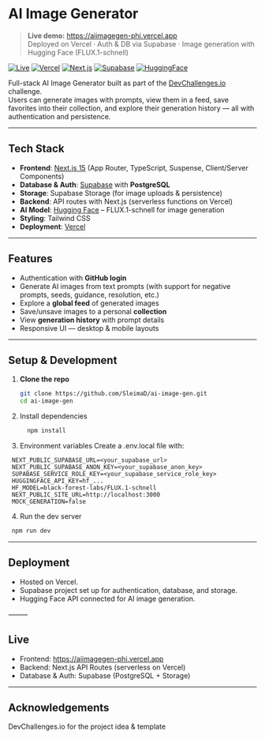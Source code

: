 # AI Image Generator

> **Live demo:** https://aiimagegen-phi.vercel.app  
> Deployed on Vercel · Auth & DB via Supabase · Image generation with Hugging Face (FLUX.1-schnell)

[![Live](https://img.shields.io/badge/demo-online-brightgreen)](https://aiimagegen-phi.vercel.app)
[![Vercel](https://img.shields.io/badge/hosted_on-Vercel-black)](https://vercel.com/)
[![Next.js](https://img.shields.io/badge/Next.js-15-000)](https://nextjs.org/)
[![Supabase](https://img.shields.io/badge/Supabase-Postgres-3ECF8E)](https://supabase.com/)
[![HuggingFace](https://img.shields.io/badge/Hugging%20Face-FLUX.1--schnell-ffcc00)](https://huggingface.co/)

Full-stack AI Image Generator built as part of the [DevChallenges.io](https://devchallenges.io/) challenge.  
Users can generate images with prompts, view them in a feed, save favorites into their collection, and explore their generation history — all with authentication and persistence.

----

## Tech Stack

- **Frontend**: [Next.js 15](https://nextjs.org/) (App Router, TypeScript, Suspense, Client/Server Components)
- **Database & Auth**: [Supabase](https://supabase.com/) with **PostgreSQL**
- **Storage**: Supabase Storage (for image uploads & persistence)
- **Backend**: API routes with Next.js (serverless functions on Vercel)
- **AI Model**: [Hugging Face](https://huggingface.co/) – FLUX.1-schnell for image generation
- **Styling**: Tailwind CSS
- **Deployment**: [Vercel](https://vercel.com/)

----

## Features

-  Authentication with **GitHub login**
-  Generate AI images from text prompts (with support for negative prompts, seeds, guidance, resolution, etc.)
-  Explore a **global feed** of generated images
-  Save/unsave images to a personal **collection**
-  View **generation history** with prompt details
-  Responsive UI — desktop & mobile layouts

----

## Setup & Development

1. **Clone the repo**
   ```bash
   git clone https://github.com/SleimaD/ai-image-gen.git
   cd ai-image-gen
   ```
2. Install dependencies
   ```bash
     npm install
   ```
3.	Environment variables
 Create a .env.local file with:
 ```env
  NEXT_PUBLIC_SUPABASE_URL=<your_supabase_url>
  NEXT_PUBLIC_SUPABASE_ANON_KEY=<your_supabase_anon_key>
  SUPABASE_SERVICE_ROLE_KEY=<your_supabase_service_role_key>
  HUGGINGFACE_API_KEY=hf_...
  HF_MODEL=black-forest-labs/FLUX.1-schnell
  NEXT_PUBLIC_SITE_URL=http://localhost:3000
  MOCK_GENERATION=false
 ```
4. Run the dev server
  ```bash
   npm run dev 
  ```

----

## Deployment

- Hosted on Vercel.
- Supabase project set up for authentication, database, and storage.
- Hugging Face API connected for AI image generation.


⸻

## Live

- Frontend: https://aiimagegen-phi.vercel.app
- Backend: Next.js API Routes (serverless on Vercel)
- Database & Auth: Supabase (PostgreSQL + Storage)

---

## Acknowledgements

DevChallenges.io for the project idea & template
	
